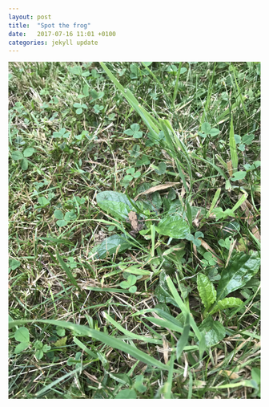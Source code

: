 ```yaml
---
layout: post
title:  "Spot the frog"
date:   2017-07-16 11:01 +0100
categories: jekyll update
---
```


![Lots of grass and a tiny frog](https://github.com/tombye/trexit/raw/gh-pages/assets/images/spot-the-frog.jpg)

